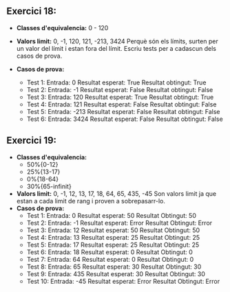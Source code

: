 ## Exercici 18:

- __Classes d'equivalencia:__ 0 - 120

- __Valors limit:__ 0, -1, 120, 121, -213, 3424 
    Perquè són els límits, surten per un valor del límit i estan fora del límit.
    Escriu tests per a cadascun dels casos de prova.
- __Casos de prova:__
    - Test 1:
    Entrada: 0
    Resultat esperat: True
    Resultat obtingut: True
    - Test 2:
    Entrada: -1
    Resultat esperat: False
    Resultat obtingut: False
    - Test 3:
    Entrada: 120
    Resultat esperat: True
    Resultat obtingut: True
    - Test 4:
    Entrada: 121
    Resultat esperat: False
    Resultat obtingut: False
    - Test 5:
    Entrada: -213
    Resultat esperat: False
    Resultat obtingut: False
    - Test 6:
    Entrada: 3424
    Resultat esperat: False
    Resultat obtingut: False

## Exercici 19:

- __Classes d'equivalencia:__
    - 50%{0-12}
    - 25%{13-17}
    - 0%{18-64}
    - 30%{65-infinit}
- __Valors limit:__ 0, -1, 12, 13, 17, 18, 64, 65, 435, -45
Son valors limit ja que estan a cada limit de rang i proven a sobrepasarr-lo.
- __Casos de prova:__
    - Test 1:
    Entrada: 0
    Resultat esperat: 50
    Resultat Obtingut: 50
    - Test 2:
    Entrada: -1
    Resultat esperat: Error
    Resultat Obtingut: Error
    - Test 3:
    Entrada: 12
    Resultat esperat: 50
    Resultat Obtingut: 50
    - Test 4:
    Entrada: 13
    Resultat esperat: 25
    Resultat Obtingut: 25
    - Test 5:
    Entrada: 17
    Resultat esperat: 25
    Resultat Obtingut: 25
    - Test 6:
    Entrada: 18
    Resultat esperat: 0
    Resultat Obtingut: 0
    - Test 7:
    Entrada: 64
    Resultat esperat: 0
    Resultat Obtingut: 0
    - Test 8:
    Entrada: 65
    Resultat esperat: 30
    Resultat Obtingut: 30
    - Test 9:
    Entrada: 435
    Resultat esperat: 30
    Resultat Obtingut: 30
    - Test 10:
    Entrada: -45
    Resultat esperat: Error
    Resultat Obtingut: Error